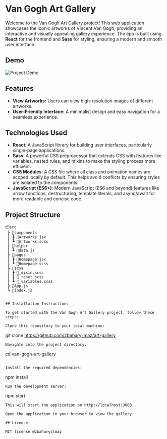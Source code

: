 # Van Gogh Art Gallery

Welcome to the Van Gogh Art Gallery project! This web application showcases the iconic artworks of Vincent Van Gogh, providing an interactive and visually appealing gallery experience. The app is built using **React** for the frontend and **Sass** for styling, ensuring a modern and smooth user interface.

## Demo

![Project Demo](./public/art-gallery.gif)

## Features

- **View Artworks:** Users can view high-resolution images of different artworks.
- **User-Friendly Interface:** A minimalist design and easy navigation for a seamless experience.

## Technologies Used

- **React**: A JavaScript library for building user interfaces, particularly single-page applications.
- **Sass**: A powerful CSS preprocessor that extends CSS with features like variables, nested rules, and mixins to make the styling process more efficient.
- **CSS Modules**: A CSS file where all class and animation names are scoped locally by default. This helps avoid conflicts by ensuring styles are isolated to the components.
- **JavaScript (ES6+)**: Modern JavaScript (ES6 and beyond) features like arrow functions, destructuring, template literals, and async/await for more readable and concise code.

## Project Structure

```plaintext
📦src
 ┣ 📂components
 ┃ ┣ 📜Artworks.jsx
 ┃ ┗ 📜Artworks.scss
 ┣ 📂helper
 ┃ ┗ 📜data.js
 ┣ 📂pages
 ┃ ┣ 📜Homepage.jsx
 ┃ ┗ 📜Homepage.scss
 ┣ 📂scss
 ┃ ┣ 📜_mixin.scss
 ┃ ┣ 📜_reset.scss
 ┃ ┗ 📜_variables.scss
 ┣ 📜App.js
 ┗ 📜index.js


## Installation Instructions

To get started with the Van Gogh Art Gallery project, follow these steps:

Clone this repository to your local machine:
```
git clone https://github.com/zbaharyilmaz/art-gallery
```
Navigate into the project directory:

```
cd van-gogh-art-gallery
```

Install the required dependencies:
```
npm install
```
Run the development server:
```
npm start
```
This will start the application on http://localhost:3000.

Open the application in your browser to view the gallery.

## License

MIT license @zbaharyilmaz




